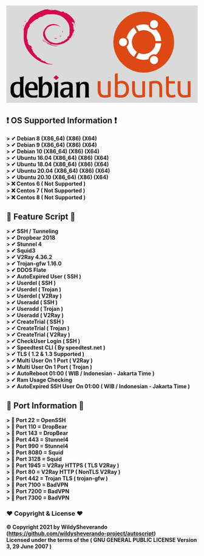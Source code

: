 <p align="center">
<a href="https://github.com/wildysheverando-project/autoscript/">
  <img src="Image/os.png">
</a><br>
</p>

## ❗ OS Supported Information ❗
<b>
> ✔ Debian 8 (X86_64) (X86) (X64)<br>
> ✔ Debian 9 (X86_64) (X86) (X64)<br>
> ✔ Debian 10 (X86_64) (X86) (X64)<br>
> ✔ Ubuntu 16.04 (X86_64) (X86) (X64)<br>
> ✔ Ubuntu 18.04 (X86_64) (X86) (X64)<br>
> ✔ Ubuntu 20.04 (X86_64) (X86) (X64)<br>
> ✔ Ubuntu 20.10 (X86_64) (X86) (X64)<br>
> ❌ Centos 6 ( Not Supported )<br>
> ❌ Centos 7 ( Not Supported )<br>
> ❌ Centos 8 ( Not Supported ) <br>
</b>

## 🔰 Feature Script 🔰
<b>
> ✔ SSH / Tunneling<br>
> ✔ Dropbear 2018 <Br>
> ✔ Stunnel 4<br>
> ✔ Squid3<br>
> ✔ V2Ray 4.36.2<br>
> ✔ Trojan-gfw 1.16.0<br>
> ✔ DDOS Flate <br>
> ✔ AutoExpired User ( SSH )<br>
> ✔ Userdel ( SSH )<br>
> ✔ Userdel ( Trojan )<br>
> ✔ Userdel ( V2Ray )<br>
> ✔ Useradd ( SSH )<br>
> ✔ Useradd ( Trojan )<br>
> ✔ Useradd ( V2Ray )<br>
> ✔ CreateTrial ( SSH )<br>
> ✔ CreateTrial ( Trojan )<br>
> ✔ CreateTrial ( V2Ray )<br>
> ✔ CheckUser Login ( SSH )<br>
> ✔ Speedtest CLI ( By speedtest.net )<br>
> ✔ TLS ( 1.2 & 1.3 Supported ) <br>
> ✔ Multi User On 1 Port ( V2Ray )<br>
> ✔ Multi User On 1 Port ( Trojan )<br>
> ✔ AutoReboot 01:00 ( WIB / Indonesian - Jakarta Time )<br>
> ✔ Ram Usage Checking<br>
> ✔ AutoExpired SSH User On 01:00 ( WIB / Indonesian - Jakarta Time )<br>
</b>

## 🔰 Port Information 🔰
<b>
> 🔸 Port 22 = OpenSSH<br>
> 🔸 Port 110 = DropBear<br>
> 🔸 Port 143 = DropBear<br>
> 🔸 Port 443 = Stunnel4<br>
> 🔸 Port 990 = Stunnel4<br>
> 🔸 Port 8080 = Squid<br>
> 🔸 Port 3128 = Squid<br>
> 🔸 Port 1945 = V2Ray HTTPS ( TLS V2Ray )<br>
> 🔸 Port 80 = V2Ray HTTP ( NonTLS V2Ray )<br>
> 🔸 Port 442 = Trojan TLS ( trojan-gfw )<br>
> 🔸 Port 7100 = BadVPN <br>
> 🔸 Port 7200 = BadVPN<br>
> 🔸 Port 7300 = BadVPN<br>
</b>

### ❤ Copyright & License ❤

<b>© Copyright 2021 by WildySheverando (https://github.com/wildysheverando-project/autoscript)</b> <br>
<b>Licensed under the terms of the ( GNU GENERAL PUBLIC LICENSE Version 3, 29 June 2007 )</b>
